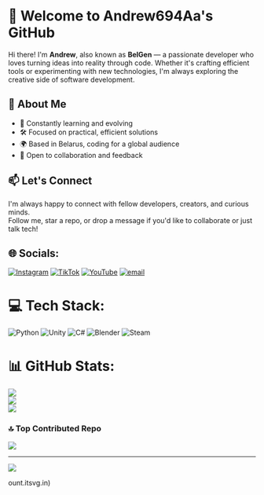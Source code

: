 # 👋 Welcome to Andrew694Aa's GitHub

Hi there! I'm **Andrew**, also known as **BelGen** — a passionate developer who loves turning ideas into reality through code. Whether it's crafting efficient tools or experimenting with new technologies, I'm always exploring the creative side of software development.

## 🚀 About Me

- 🧠 Constantly learning and evolving
- 🛠️ Focused on practical, efficient solutions
- 🌍 Based in Belarus, coding for a global audience
- 💬 Open to collaboration and feedback

## 📫 Let's Connect

I'm always happy to connect with fellow developers, creators, and curious minds.  
Follow me, star a repo, or drop a message if you'd like to collaborate or just talk tech!


## 🌐 Socials:
[![Instagram](https://img.shields.io/badge/Instagram-%23E4405F.svg?logo=Instagram&logoColor=white)](https://instagram.com/belgen_official?igsh=MWpxdzc1a3h4ZHZ0aw==) [![TikTok](https://img.shields.io/badge/TikTok-%23000000.svg?logo=TikTok&logoColor=white)](https://tiktok.com/@@belgen_official?_t=ZM-8yg1tSdNrey&_r=1) [![YouTube](https://img.shields.io/badge/YouTube-%23FF0000.svg?logo=YouTube&logoColor=white)](https://youtube.com/@@belgen_official?si=g9b2VxxiTMGKsrOA) [![email](https://img.shields.io/badge/Email-D14836?logo=gmail&logoColor=white)](mailto:belgencontact62@gmail.com) 

# 💻 Tech Stack:
![Python](https://img.shields.io/badge/python-3670A0?style=for-the-badge&logo=python&logoColor=ffdd54) ![Unity](https://img.shields.io/badge/unity-%23000000.svg?style=for-the-badge&logo=unity&logoColor=white) ![C#](https://img.shields.io/badge/c%23-%23239120.svg?style=for-the-badge&logo=csharp&logoColor=white) ![Blender](https://img.shields.io/badge/blender-%23F5792A.svg?style=for-the-badge&logo=blender&logoColor=white) ![Steam](https://img.shields.io/badge/steam-%23000000.svg?style=for-the-badge&logo=steam&logoColor=white)
# 📊 GitHub Stats:
![](https://github-readme-stats.vercel.app/api?username=Andrew694Aa&theme=default&hide_border=false&include_all_commits=false&count_private=false)<br/>
![](https://nirzak-streak-stats.vercel.app/?user=Andrew694Aa&theme=default&hide_border=false)<br/>
![](https://github-readme-stats.vercel.app/api/top-langs/?username=Andrew694Aa&theme=default&hide_border=false&include_all_commits=false&count_private=false&layout=compact)

### 🔝 Top Contributed Repo
![](https://github-contributor-stats.vercel.app/api?username=Andrew694Aa&limit=5&theme=default&combine_all_yearly_contributions=true)

---
[![](https://visitcount.itsvg.in/api?id=Andrew694Aa&icon=0&color=0)](https://visitcount.itsvg.in)

<!-- Proudly created with GPRM ( https://gprm.itsvg.in ) -->ount.itsvg.in)

<!-- Proudly created with GPRM ( https://gprm.itsvg.in ) -->
